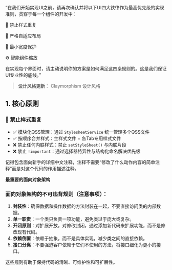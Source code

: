
“在我们开始实现UI之前，请再次确认并将以下UI四大铁律作为最高优先级的实现准则，贯穿于每一个组件的开发中：

🚫 禁止样式重复

🔄 严格自适应布局

📏 最小宽度保护

⚙️ 智能组件缩放

在实现每个界面时，请主动说明你的方案是如何满足这四条规则的。这是我们保证UI专业性的底线。”


> **设计风格更新**：  Claymorphism 设计风格

## 1. 核心原则

### 🚫 禁止样式重复
- ✅ 模块化QSS管理：通过 `StylesheetService` 统一管理多个QSS文件
- ✅ 按顺序合并样式：主样式文件 + 各Tab专用样式文件
- ❌ 禁止任何内联样式：禁止 `setStyleSheet()` 与内联片段
- ❌ 禁止 `!important`：通过选择器特异性与结构化命名解决优先级

记得包含面向新手的详细中文注释，注释不需要“修改了什么动作内容的简单注释”而是对这个代码的作用描述注释。


**最重要的面向对象架构**

### 面向对象架构的不可违背规则（注意事项）：
1. **封装性**：确保数据和操作数据的方法封装在一起，不要直接访问类的内部数据。
2. **单一职责**：一个类只负责一项功能，避免类过于庞大或复杂。
3. **开闭原则**：对扩展开放，对修改封闭，通过添加新代码来扩展功能，而不是修改现有代码。
4. **依赖倒置**：依赖于抽象，而不是具体实现，减少类之间的直接依赖。
5. **接口分离**：不要强迫客户依赖于它们不使用的方法，将接口细化为更小的接口。

这些规则有助于保持代码的清晰、可维护性和可扩展性。